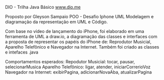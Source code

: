 DIO - Trilha Java Básico
www.dio.me

Proposto por
Gleyson Sampaio
POO - Desafio Iphone UML
Modelagem e diagramação da representação em UML e Código.

Com base no vídeo de lançamento do iPhone, foi elaborado em uma ferramenta de UML a draw.io, a diagramação das classes e interfaces com a proposta de representar os papéis do iPhone de: Reprodutor Musicial, Aparelho Telefônico e Navegador na Internet. Também foi criado as classes e intefaces .java

Comportamentos esperados:
Repodutor Musicial: tocar, pausar, selecionarMusica
Aparelho Telefônico: ligar, atender, iniciarCorrerioVoz
Navegador na Internet: exibirPagina, adicionarNovaAba, atualizarPagina
